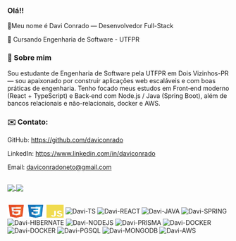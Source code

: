 ### Olá!! 
👋Meu nome é Davi Conrado — Desenvolvedor Full-Stack 

🔭 Cursando Engenharia de Software - UTFPR

### 🚀 Sobre mim

Sou estudante de Engenharia de Software pela UTFPR em Dois Vizinhos-PR — sou apaixonado por construir aplicações web escaláveis e com boas práticas de engenharia. Tenho focado meus estudos em Front‑end moderno (React + TypeScript) e Back‑end com Node.js / Java (Spring Boot), além de bancos relacionais e não-relacionais, docker e AWS.

### ✉️ Contato:

GitHub: https://github.com/daviconrado

LinkedIn: https://www.linkedin.com/in/daviconrado

Email: daviconradoneto@gmail.com
##
<a href="https://github.com/anuraghazra/github-readme-stats">
  <img height=200 align="center" src="https://github-readme-stats.vercel.app/api?username=daviconrado&theme=dark&card_width=300" />
</a>
<a href="https://github.com/anuraghazra/convoychat">
  <img height=200 align="center" src="https://github-readme-stats.vercel.app/api/top-langs?username=daviconrado&layout=normal&langs_count=5&card_width=300&theme=dark"/>
</a>

##
<div>
  <img align="center" alt="Davi-HTML" height="30" width="40" src="https://raw.githubusercontent.com/devicons/devicon/master/icons/html5/html5-original.svg">
  <img align="center" alt="Davi-CSS" height="30" width="40" src="https://raw.githubusercontent.com/devicons/devicon/master/icons/css3/css3-original.svg">        
  <img align="center" alt="Davi-JS" height="30" width="40" src="https://raw.githubusercontent.com/devicons/devicon/master/icons/javascript/javascript-plain.svg">
  <img align="center" alt="Davi-TS" height="30" width="40" src="https://cdn.jsdelivr.net/gh/devicons/devicon@latest/icons/typescript/typescript-original.svg" /> 
  <img align="center" alt="Davi-REACT" height="30" width="40"src="https://cdn.jsdelivr.net/gh/devicons/devicon@latest/icons/react/react-original.svg" />   
  <img align="center" alt="Davi-JAVA" height="30" width="40" src="https://cdn.jsdelivr.net/gh/devicons/devicon@latest/icons/java/java-original.svg" />
  <img align="center" alt="Davi-SPRING" height="30" width="40" src="https://cdn.jsdelivr.net/gh/devicons/devicon@latest/icons/spring/spring-original-wordmark.svg" />
  <img align="center" alt="Davi-HIBERNATE" height="30" width="40" src="https://cdn.jsdelivr.net/gh/devicons/devicon@latest/icons/hibernate/hibernate-plain-wordmark.svg" />
  <img align="center" alt="Davi-NODEJS" height="30" width="40"src="https://cdn.jsdelivr.net/gh/devicons/devicon@latest/icons/nodejs/nodejs-plain-wordmark.svg" />
  <img align="center" alt="Davi-PRISMA" height="30" width="40"src="https://cdn.jsdelivr.net/gh/devicons/devicon@latest/icons/prisma/prisma-original.svg" />
  <img align="center" alt="Davi-DOCKER" height="30" width="40" src="https://cdn.jsdelivr.net/gh/devicons/devicon@latest/icons/docker/docker-original-wordmark.svg" />   
  <img align="center" alt="Davi-DOCKER" height="30" width="40" src="https://cdn.jsdelivr.net/gh/devicons/devicon@latest/icons/git/git-plain-wordmark.svg" />   
  <img align="center" alt="Davi-PGSQL" height="30" width="40" src="https://cdn.jsdelivr.net/gh/devicons/devicon@latest/icons/postgresql/postgresql-original.svg" />   
  <img align="center" alt="Davi-MONGODB" height="30" width="40" src="https://cdn.jsdelivr.net/gh/devicons/devicon@latest/icons/mongodb/mongodb-original-wordmark.svg" />  
  <img align="center" alt="Davi-AWS" height="30" width="40" src="https://cdn.jsdelivr.net/gh/devicons/devicon@latest/icons/amazonwebservices/amazonwebservices-original-wordmark.svg" />   
  
</div>
